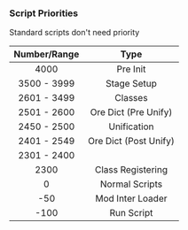 ### Script Priorities
Standard scripts don't need priority

| Number/Range      | Type                  |
| :---------------: | :-------------------: |
| 4000              | Pre Init              |
| 3500 - 3999       | Stage Setup           |
| 2601 - 3499       | Classes               |
| 2501 - 2600       | Ore Dict (Pre Unify)  |
| 2450 - 2500       | Unification           |
| 2401 - 2549       | Ore Dict (Post Unify) |
| 2301 - 2400       |                       |
| 2300              | Class Registering     |
| 0                 | Normal Scripts        |
| -50               | Mod Inter Loader      |
| -100              | Run Script            |

